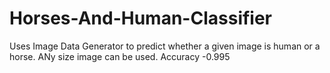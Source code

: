 # Horses-And-Human-Classifier

Uses Image Data Generator to predict whether a given image is human or a horse. ANy size image can be used. 
Accuracy -0.995
